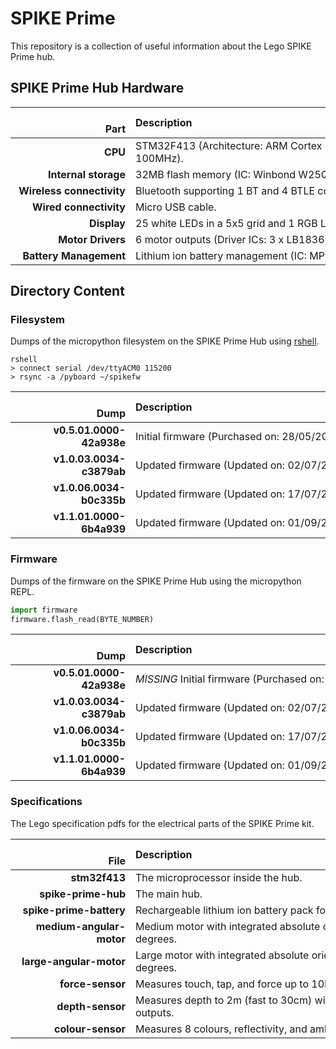 # SPIKE Prime #

This repository is a collection of useful information about the Lego SPIKE Prime hub.

## SPIKE Prime Hub Hardware ##

|                     Part | Description                                                                      |
|-------------------------:|:---------------------------------------------------------------------------------|
|                  **CPU** | STM32F413 (Architecture: ARM Cortex M4, ROM: 1M, RAM: 320k, Clock: 100MHz).      |
|     **Internal storage** | 32MB flash memory (IC: Winbond W25Q256JV).                                       |
|**Wireless connectivity** | Bluetooth supporting 1 BT and 4 BTLE connections (IC: TI CC2564C).               |
|   **Wired connectivity** | Micro USB cable.                                                                 |
|              **Display** | 25 white LEDs in a 5x5 grid and 1 RGB LED (Driver IC: TI TLC5955).               |
|        **Motor Drivers** | 6 motor outputs (Driver ICs: 3 x LB1836).                                        |
|   **Battery Management** | Lithium ion battery management (IC: MPS 2639A).                                  |

## Directory Content ##

### Filesystem ###

Dumps of the micropython filesystem on the SPIKE Prime Hub using [rshell](https://github.com/dhylands/rshell).

```shell
rshell
> connect serial /dev/ttyACM0 115200
> rsync -a /pyboard ~/spikefw
```

|                     Dump | Description                                                                      |
|-------------------------:|:---------------------------------------------------------------------------------|
| **v0.5.01.0000-42a938e** | Initial firmware (Purchased on: 28/05/2020) (Box Version: 29).                   |
| **v1.0.03.0034-c3879ab** | Updated firmware (Updated on: 02/07/2020).                                       |
| **v1.0.06.0034-b0c335b** | Updated firmware (Updated on: 17/07/2020).                                       |
| **v1.1.01.0000-6b4a939** | Updated firmware (Updated on: 01/09/2020).                                       |

### Firmware ###

Dumps of the firmware on the SPIKE Prime Hub using the micropython REPL.

```python
import firmware
firmware.flash_read(BYTE_NUMBER)
```

|                     Dump | Description                                                                      |
|-------------------------:|:---------------------------------------------------------------------------------|
| **v0.5.01.0000-42a938e** | *MISSING* Initial firmware (Purchased on: 28/05/2020) (Box Version: 29).         |
| **v1.0.03.0034-c3879ab** | Updated firmware (Updated on: 02/07/2020).                                       |
| **v1.0.06.0034-b0c335b** | Updated firmware (Updated on: 17/07/2020).                                       |
| **v1.1.01.0000-6b4a939** | Updated firmware (Updated on: 01/09/2020).                                       |

### Specifications ###

The Lego specification pdfs for the electrical parts of the SPIKE Prime kit.

|                     File | Description                                                                      |
|-------------------------:|:---------------------------------------------------------------------------------|
|            **stm32f413** | The microprocessor inside the hub.                                                                    |
|      **spike-prime-hub** | The main hub.                                                                    |
|  **spike-prime-battery** | Rechargeable lithium ion battery pack for the hub, capacity 2100 mAH.            |
| **medium-angular-motor** | Medium motor with integrated absolute orientation sensor, accuracy +- 3 degrees. |
|  **large-angular-motor** | Large motor with integrated absolute orientation sensor, accuracy +- 3 degrees.  |
|         **force-sensor** | Measures touch, tap, and force up to 10N (About 1Kg) at an accuracy of 0.65N.    |
|         **depth-sensor** | Measures depth to 2m (fast to 30cm) with 1mm resolution. Has 4 white LED outputs.|
|        **colour-sensor** | Measures 8 colours, reflectivity, and ambient light. Has 3 white LED outputs.    |

